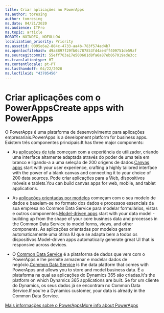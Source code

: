 ```yaml
---
title: Criar aplicações no PowerApps
ms.author: toresing
author: tomresing
ms.date: 04/21/2020
ms.audience: ITPro
ms.topic: article
ROBOTS: NOINDEX, NOFOLLOW
localization_priority: Priority
ms.assetid: 0095e6a2-884c-4733-aa4b-783f574ad4b7
ms.openlocfilehash: d9a8897f29fb0c787853fd4ae4ff409751de59af
ms.sourcegitcommit: 55eff703a17e500681d8fa6a87eb067019ade3cc
ms.translationtype: HT
ms.contentlocale: pt-PT
ms.lasthandoff: 04/22/2020
ms.locfileid: "43705456"
---
```

# <a name="create-apps-with-powerapps"></a><span data-ttu-id="b5306-102">Criar aplicações com o PowerApps</span><span class="sxs-lookup"><span data-stu-id="b5306-102">Create apps with PowerApps</span></span>

<span data-ttu-id="b5306-103">O PowerApps é uma plataforma de desenvolvimento para aplicações empresariais.</span><span class="sxs-lookup"><span data-stu-id="b5306-103">PowerApps is a development platform for business apps.</span></span> <span data-ttu-id="b5306-104">Existem três componentes principais:</span><span class="sxs-lookup"><span data-stu-id="b5306-104">It has three major components:</span></span> 
  
- <span data-ttu-id="b5306-105">As [aplicações de tela](https://go.microsoft.com/fwlink/?linkid=874495) começam com a experiência de utilizador, criando uma interface altamente adaptada através do poder de uma tela em branco e ligando-a a uma seleção de 200 origens de dados.</span><span class="sxs-lookup"><span data-stu-id="b5306-105">[Canvas apps](https://go.microsoft.com/fwlink/?linkid=874495) start with your user experience, crafting a highly tailored interface with the power of a blank canvas and connecting it to your choice of 200 data sources.</span></span> <span data-ttu-id="b5306-106">Pode criar aplicações para a Web, dispositivos móveis e tablets.</span><span class="sxs-lookup"><span data-stu-id="b5306-106">You can build canvas apps for web, mobile, and tablet applications.</span></span> 
    
- <span data-ttu-id="b5306-107">As [aplicações orientadas por modelos](https://go.microsoft.com/fwlink/?linkid=874496) começam com o seu modelo de dados e baseiam-se no formato dos dados e processos essenciais da sua empresa no Common Data Service para modelar formulários, vistas e outros componentes.</span><span class="sxs-lookup"><span data-stu-id="b5306-107">[Model-driven apps](https://go.microsoft.com/fwlink/?linkid=874496) start with your data model - building up from the shape of your core business data and processes in the Common Data Service to model forms, views, and other components.</span></span> <span data-ttu-id="b5306-108">As aplicações orientadas por modelos geram automaticamente uma ótima IU que se adapta bem a todos os dispositivos.</span><span class="sxs-lookup"><span data-stu-id="b5306-108">Model-driven apps automatically generate great UI that is responsive across devices.</span></span> 
    
- <span data-ttu-id="b5306-109">O [Common Data Service](https://go.microsoft.com/fwlink/?linkid=874497) é a plataforma de dados que vem com o PowerApps e lhe permite armazenar e modelar dados de negócio.</span><span class="sxs-lookup"><span data-stu-id="b5306-109">[Common Data Service](https://go.microsoft.com/fwlink/?linkid=874497) is the data platform that comes with PowerApps and allows you to store and model business data.</span></span> <span data-ttu-id="b5306-110">É a plataforma na qual as aplicações do Dynamics 365 são criadas.</span><span class="sxs-lookup"><span data-stu-id="b5306-110">It's the platform on which Dynamics 365 applications are built.</span></span> <span data-ttu-id="b5306-111">Se for um cliente do Dynamics, os seus dados já se encontram no Common Data Service.</span><span class="sxs-lookup"><span data-stu-id="b5306-111">If you're a Dynamics customer, your data is already in the Common Data Service.</span></span> 
    
[<span data-ttu-id="b5306-112">Mais informações sobre o PowerApps</span><span class="sxs-lookup"><span data-stu-id="b5306-112">More info about PowerApps</span></span>](https://go.microsoft.com/fwlink/?linkid=874498)
  

